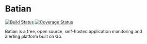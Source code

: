 # Batian
[![Build Status](https://travis-ci.org/ishuah/batian.svg?branch=development)](https://travis-ci.org/ishuah/batian)
[![Coverage Status](https://coveralls.io/repos/github/ishuah/batian/badge.svg?branch=development)](https://coveralls.io/github/ishuah/batian?branch=development)

Batian is a free, open source, self-hosted application monitoring and alerting platform built on Go.
